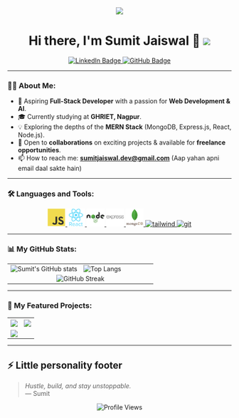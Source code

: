 <div id="header" align="center">
  <img src="https://media.giphy.com/media/M9gbBd9nbDrOTu1Mqx/giphy.gif" width="100"/>
  <h1>
    Hi there, I'm Sumit Jaiswal 👋
    <img src="https://media.giphy.com/media/hvRJCLFzcasrR4ia7z/giphy.gif" width="30px"/>
  </h1>
  <div align="center">
    <a href="https://www.linkedin.com/in/sumitjaiswal55/" target="_blank">
      <img src="https://img.shields.io/badge/LinkedIn-0077B5?style=for-the-badge&logo=linkedin&logoColor=white" alt="LinkedIn Badge"/>
    </a>
    <a href="https://github.com/sumitjaiswal55" target="_blank">
      <img src="https://img.shields.io/badge/GitHub-181717?style=for-the-badge&logo=github&logoColor=white" alt="GitHub Badge"/>
    </a>
  </div>
</div>

---

### 👨‍💻 About Me:

- 🚀 Aspiring **Full-Stack Developer** with a passion for **Web Development & AI**.
- 🎓 Currently studying at **GHRIET, Nagpur**.
- 💡 Exploring the depths of the **MERN Stack** (MongoDB, Express.js, React, Node.js).
- 📌 Open to **collaborations** on exciting projects & available for **freelance opportunities**.
- 📫 How to reach me: **sumitjaiswal.dev@gmail.com** (Aap yahan apni email daal sakte hain)

---

### 🛠️ Languages and Tools:

<p align="center">
  <a href="https://developer.mozilla.org/en-US/docs/Web/JavaScript" target="_blank" rel="noreferrer"> <img src="https://raw.githubusercontent.com/devicons/devicon/master/icons/javascript/javascript-original.svg" alt="javascript" width="40" height="40"/> </a>
  <a href="https://reactjs.org/" target="_blank" rel="noreferrer"> <img src="https://raw.githubusercontent.com/devicons/devicon/master/icons/react/react-original-wordmark.svg" alt="react" width="40" height="40"/> </a>
  <a href="https://nodejs.org" target="_blank" rel="noreferrer"> <img src="https://raw.githubusercontent.com/devicons/devicon/master/icons/nodejs/nodejs-original-wordmark.svg" alt="nodejs" width="40" height="40"/> </a>
  <a href="https://expressjs.com" target="_blank" rel="noreferrer"> <img src="https://raw.githubusercontent.com/devicons/devicon/master/icons/express/express-original-wordmark.svg" alt="express" width="40" height="40"/> </a>
  <a href="https://www.mongodb.com/" target="_blank" rel="noreferrer"> <img src="https://raw.githubusercontent.com/devicons/devicon/master/icons/mongodb/mongodb-original-wordmark.svg" alt="mongodb" width="40" height="40"/> </a>
  <a href="https://tailwindcss.com/" target="_blank" rel="noreferrer"> <img src="https://www.vectorlogo.zone/logos/tailwindcss/tailwindcss-icon.svg" alt="tailwind" width="40" height="40"/> </a>
  <a href="https://git-scm.com/" target="_blank" rel="noreferrer"> <img src="https://www.vectorlogo.zone/logos/git-scm/git-scm-icon.svg" alt="git" width="40" height="40"/> </a>
</p>

---

### 📊 My GitHub Stats:

<table>
  <tr>
    <td width="50%">
      <img src="https://github-readme-stats.vercel.app/api?username=sumitjaiswal55&show_icons=true&theme=tokyonight&hide_border=true&include_all_commits=true&count_private=true" alt="Sumit's GitHub stats" />
    </td>
    <td width="50%">
      <img src="https://github-readme-stats.vercel.app/api/top-langs/?username=sumitjaiswal55&layout=compact&theme=tokyonight&hide_border=true&include_all_commits=true&count_private=true&langs_count=8" alt="Top Langs" />
    </td>
  </tr>
  <tr>
    <td colspan="2" align="center">
      <img src="https://streak-stats.demolab.com/?user=sumitjaiswal55&theme=dracula&hide_border=true" alt="GitHub Streak" />
    </td>
  </tr>
</table>

---

### 🚀 My Featured Projects:

<table>
  <tr>
    <td width="50%">
      <a href="https://github.com/sumitjaiswal55/Wonderlust-Hotel-Listing-Web-App" target="_blank">
        <img align="center" src="https://github-readme-stats.vercel.app/api/pin/?username=sumitjaiswal55&repo=Wonderlust-Hotel-Listing-Web-App&theme=tokyonight&hide_border=true" />
      </a>
    </td>
    <td width="50%">
      <a href="https://github.com/sumitjaiswal55/swiggy-UI-clone" target="_blank">
        <img align="center" src="https://github-readme-stats.vercel.app/api/pin/?username=sumitjaiswal55&repo=swiggy-UI-clone&theme=tokyonight&hide_border=true" />
      </a>
    </td>
  </tr>
  <tr>
    <td width="50%">
      <a href="https://github.com/sumitjaiswal55/InnerBhakti" target="_blank">
        <img align="center" src="https://github-readme-stats.vercel.app/api/pin/?username=sumitjaiswal55&repo=InnerBhakti&theme=tokyonight&hide_border=true" />
      </a>
    </td>
    <td width="50%">
      </td>
  </tr>
</table>

---


## ⚡ Little personality footer
> _Hustle, build, and stay unstoppable._  
> — Sumit



<p align="center">
  <img src="https://komarev.com/ghpvc/?username=sumitjaiswal55&label=Profile%20Views&color=0e75b6&style=flat" alt="Profile Views" />
</p>
